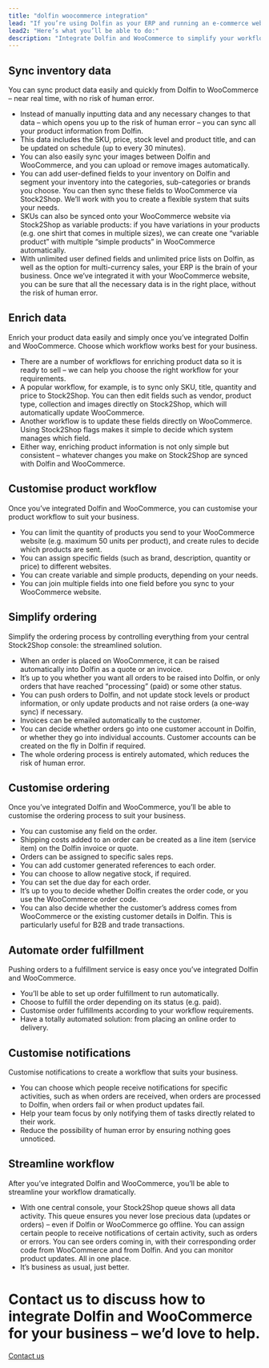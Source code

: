 ```yaml
---
title: "dolfin woocommerce integration"
lead: "If you’re using Dolfin as your ERP and running an e-commerce website with WooCommerce, it’s essential that the two of them are able to communicate with each other. A Dolfin WooCommerce integration helps your business work better."
lead2: "Here’s what you’ll be able to do:"
description: "Integrate Dolfin and WooCommerce to simplify your workflow, streamline your business and save you time. We'll work with you to create the ideal Dolfin WooCommerce integration for your business."
---
```


Sync inventory data
-------------------

You can sync product data easily and quickly from Dolfin to WooCommerce – near real time, with no risk of human error.

*   Instead of manually inputting data and any necessary changes to that data – which opens you up to the risk of human error – you can sync all your product information from Dolfin.
*   This data includes the SKU, price, stock level and product title, and can be updated on schedule (up to every 30 minutes).
*   You can also easily sync your images between Dolfin and WooCommerce, and you can upload or remove images automatically.
*   You can add user-defined fields to your inventory on Dolfin and segment your inventory into the categories, sub-categories or brands you choose. You can then sync these fields to WooCommerce via Stock2Shop. We’ll work with you to create a flexible system that suits your needs.
*   SKUs can also be synced onto your WooCommerce website via Stock2Shop as variable products: if you have variations in your products (e.g. one shirt that comes in multiple sizes), we can create one “variable product” with multiple “simple products” in WooCommerce automatically.
*   With unlimited user defined fields and unlimited price lists on Dolfin, as well as the option for multi-currency sales, your ERP is the brain of your business. Once we’ve integrated it with your WooCommerce website, you can be sure that all the necessary data is in the right place, without the risk of human error.

Enrich data
-----------

Enrich your product data easily and simply once you’ve integrated Dolfin and WooCommerce. Choose which workflow works best for your business.

*   There are a number of workflows for enriching product data so it is ready to sell – we can help you choose the right workflow for your requirements.
*   A popular workflow, for example, is to sync only SKU, title, quantity and price to Stock2Shop. You can then edit fields such as vendor, product type, collection and images directly on Stock2Shop, which will automatically update WooCommerce.
*   Another workflow is to update these fields directly on WooCommerce. Using Stock2Shop flags makes it simple to decide which system manages which field.
*   Either way, enriching product information is not only simple but consistent – whatever changes you make on Stock2Shop are synced with Dolfin and WooCommerce.

Customise product workflow
--------------------------

Once you’ve integrated Dolfin and WooCommerce, you can customise your product workflow to suit your business.

*   You can limit the quantity of products you send to your WooCommerce website (e.g. maximum 50 units per product), and create rules to decide which products are sent.
*   You can assign specific fields (such as brand, description, quantity or price) to different websites.
*   You can create variable and simple products, depending on your needs.
*   You can join multiple fields into one field before you sync to your WooCommerce website.

Simplify ordering
-----------------

Simplify the ordering process by controlling everything from your central Stock2Shop console: the streamlined solution.

*   When an order is placed on WooCommerce, it can be raised automatically into Dolfin as a quote or an invoice.
*   It’s up to you whether you want all orders to be raised into Dolfin, or only orders that have reached “processing” (paid) or some other status.
*   You can push orders to Dolfin, and not update stock levels or product information, or only update products and not raise orders (a one-way sync) if necessary.
*   Invoices can be emailed automatically to the customer.
*   You can decide whether orders go into one customer account in Dolfin, or whether they go into individual accounts. Customer accounts can be created on the fly in Dolfin if required.
*   The whole ordering process is entirely automated, which reduces the risk of human error.

Customise ordering
------------------

Once you’ve integrated Dolfin and WooCommerce, you’ll be able to customise the ordering process to suit your business.

*   You can customise any field on the order.
*   Shipping costs added to an order can be created as a line item (service item) on the Dolfin invoice or quote.
*   Orders can be assigned to specific sales reps.
*   You can add customer generated references to each order.
*   You can choose to allow negative stock, if required.
*   You can set the due day for each order.
*   It’s up to you to decide whether Dolfin creates the order code, or you use the WooCommerce order code.
*   You can also decide whether the customer’s address comes from WooCommerce or the existing customer details in Dolfin. This is particularly useful for B2B and trade transactions.

Automate order fulfillment
--------------------------

Pushing orders to a fulfillment service is easy once you’ve integrated Dolfin and WooCommerce.

*   You’ll be able to set up order fulfillment to run automatically.
*   Choose to fulfill the order depending on its status (e.g. paid).
*   Customise order fulfillments according to your workflow requirements.
*   Have a totally automated solution: from placing an online order to delivery.

Customise notifications
-----------------------

Customise notifications to create a workflow that suits your business.

*   You can choose which people receive notifications for specific activities, such as when orders are received, when orders are processed to Dolfin, when orders fail or when product updates fail.
*   Help your team focus by only notifying them of tasks directly related to their work.
*   Reduce the possibility of human error by ensuring nothing goes unnoticed.

Streamline workflow
-------------------

After you’ve integrated Dolfin and WooCommerce, you’ll be able to streamline your workflow dramatically.

*   With one central console, your Stock2Shop queue shows all data activity. This queue ensures you never lose precious data (updates or orders) – even if Dolfin or WooCommerce go offline. You can assign certain people to receive notifications of certain activity, such as orders or errors. You can see orders coming in, with their corresponding order code from WooCommerce and from Dolfin. And you can monitor product updates. All in one place.
*   It’s business as usual, just better.

Contact us to discuss how to integrate Dolfin and WooCommerce for your business – we’d love to help.
====================================================================================================

[Contact us](/contact-us "Contact Stock2Shop")
